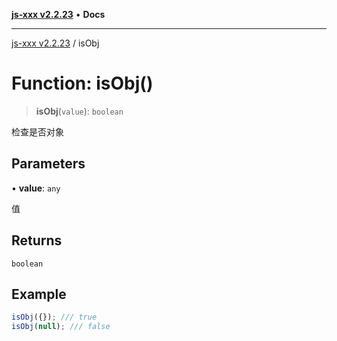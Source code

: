 [**js-xxx v2.2.23**](../README.md) • **Docs**

***

[js-xxx v2.2.23](../README.md) / isObj

# Function: isObj()

> **isObj**(`value`): `boolean`

检查是否对象

## Parameters

• **value**: `any`

值

## Returns

`boolean`

## Example

```ts
isObj({}); /// true
isObj(null); /// false
```
